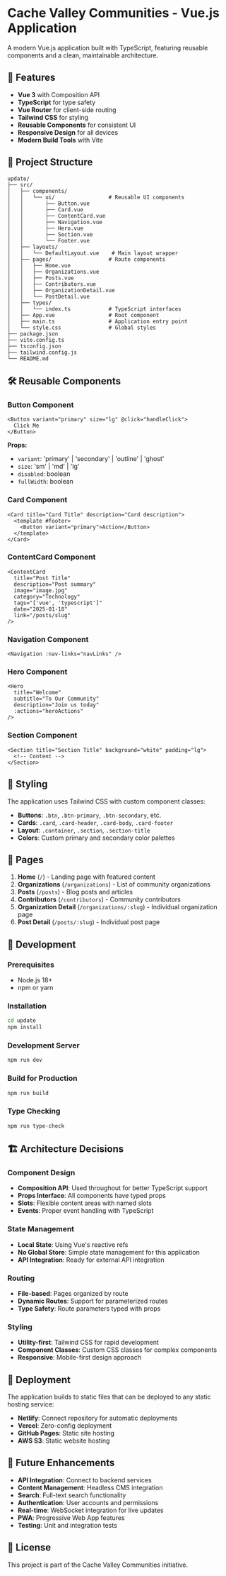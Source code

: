 # Cache Valley Communities - Vue.js Application

A modern Vue.js application built with TypeScript, featuring reusable components and a clean, maintainable architecture.

## 🚀 Features

- **Vue 3** with Composition API
- **TypeScript** for type safety
- **Vue Router** for client-side routing
- **Tailwind CSS** for styling
- **Reusable Components** for consistent UI
- **Responsive Design** for all devices
- **Modern Build Tools** with Vite

## 📁 Project Structure

```
update/
├── src/
│   ├── components/
│   │   └── ui/                 # Reusable UI components
│   │       ├── Button.vue
│   │       ├── Card.vue
│   │       ├── ContentCard.vue
│   │       ├── Navigation.vue
│   │       ├── Hero.vue
│   │       ├── Section.vue
│   │       └── Footer.vue
│   ├── layouts/
│   │   └── DefaultLayout.vue    # Main layout wrapper
│   ├── pages/                  # Route components
│   │   ├── Home.vue
│   │   ├── Organizations.vue
│   │   ├── Posts.vue
│   │   ├── Contributors.vue
│   │   ├── OrganizationDetail.vue
│   │   └── PostDetail.vue
│   ├── types/
│   │   └── index.ts            # TypeScript interfaces
│   ├── App.vue                 # Root component
│   ├── main.ts                 # Application entry point
│   └── style.css               # Global styles
├── package.json
├── vite.config.ts
├── tsconfig.json
├── tailwind.config.js
└── README.md
```

## 🛠️ Reusable Components

### Button Component
```vue
<Button variant="primary" size="lg" @click="handleClick">
  Click Me
</Button>
```

**Props:**
- `variant`: 'primary' | 'secondary' | 'outline' | 'ghost'
- `size`: 'sm' | 'md' | 'lg'
- `disabled`: boolean
- `fullWidth`: boolean

### Card Component
```vue
<Card title="Card Title" description="Card description">
  <template #footer>
    <Button variant="primary">Action</Button>
  </template>
</Card>
```

### ContentCard Component
```vue
<ContentCard
  title="Post Title"
  description="Post summary"
  image="image.jpg"
  category="Technology"
  tags="['vue', 'typescript']"
  date="2025-01-18"
  link="/posts/slug"
/>
```

### Navigation Component
```vue
<Navigation :nav-links="navLinks" />
```

### Hero Component
```vue
<Hero
  title="Welcome"
  subtitle="To Our Community"
  description="Join us today"
  :actions="heroActions"
/>
```

### Section Component
```vue
<Section title="Section Title" background="white" padding="lg">
  <!-- Content -->
</Section>
```

## 🎨 Styling

The application uses Tailwind CSS with custom component classes:

- **Buttons**: `.btn`, `.btn-primary`, `.btn-secondary`, etc.
- **Cards**: `.card`, `.card-header`, `.card-body`, `.card-footer`
- **Layout**: `.container`, `.section`, `.section-title`
- **Colors**: Custom primary and secondary color palettes

## 📱 Pages

1. **Home** (`/`) - Landing page with featured content
2. **Organizations** (`/organizations`) - List of community organizations
3. **Posts** (`/posts`) - Blog posts and articles
4. **Contributors** (`/contributors`) - Community contributors
5. **Organization Detail** (`/organizations/:slug`) - Individual organization page
6. **Post Detail** (`/posts/:slug`) - Individual post page

## 🔧 Development

### Prerequisites
- Node.js 18+ 
- npm or yarn

### Installation
```bash
cd update
npm install
```

### Development Server
```bash
npm run dev
```

### Build for Production
```bash
npm run build
```

### Type Checking
```bash
npm run type-check
```

## 🏗️ Architecture Decisions

### Component Design
- **Composition API**: Used throughout for better TypeScript support
- **Props Interface**: All components have typed props
- **Slots**: Flexible content areas with named slots
- **Events**: Proper event handling with TypeScript

### State Management
- **Local State**: Using Vue's reactive refs
- **No Global Store**: Simple state management for this application
- **API Integration**: Ready for external API integration

### Routing
- **File-based**: Pages organized by route
- **Dynamic Routes**: Support for parameterized routes
- **Type Safety**: Route parameters typed with props

### Styling
- **Utility-first**: Tailwind CSS for rapid development
- **Component Classes**: Custom CSS classes for complex components
- **Responsive**: Mobile-first design approach

## 🚀 Deployment

The application builds to static files that can be deployed to any static hosting service:

- **Netlify**: Connect repository for automatic deployments
- **Vercel**: Zero-config deployment
- **GitHub Pages**: Static site hosting
- **AWS S3**: Static website hosting

## 🔮 Future Enhancements

- **API Integration**: Connect to backend services
- **Content Management**: Headless CMS integration
- **Search**: Full-text search functionality
- **Authentication**: User accounts and permissions
- **Real-time**: WebSocket integration for live updates
- **PWA**: Progressive Web App features
- **Testing**: Unit and integration tests

## 📄 License

This project is part of the Cache Valley Communities initiative.
